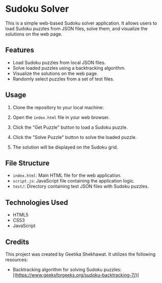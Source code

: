 # Sudoku Solver

This is a simple web-based Sudoku solver application. It allows users to load Sudoku puzzles from JSON files, solve them, and visualize the solutions on the web page.

## Features

- Load Sudoku puzzles from local JSON files.
- Solve loaded puzzles using a backtracking algorithm.
- Visualize the solutions on the web page.
- Randomly select puzzles from a set of test files.

## Usage

1. Clone the repository to your local machine:

2. Open the `index.html` file in your web browser.

3. Click the "Get Puzzle" button to load a Sudoku puzzle.

4. Click the "Solve Puzzle" button to solve the loaded puzzle.

5. The solution will be displayed on the Sudoku grid.

## File Structure

- `index.html`: Main HTML file for the web application.
- `script.js`: JavaScript file containing the application logic.
- `test/`: Directory containing test JSON files with Sudoku puzzles.

## Technologies Used

- HTML5
- CSS3
- JavaScript

## Credits

This project was created by Geetika Shekhawat. It utilizes the following resources:

- Backtracking algorithm for solving Sudoku puzzles: [(https://www.geeksforgeeks.org/sudoku-backtracking-7/)]



